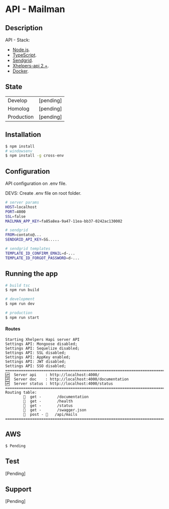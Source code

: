 # API - Mailman

## Description

API - Stack:

- [Node.js](https://nodejs.org/).
- [TypeScript](https://www.typescriptlang.org/).
- [Sendgrid](https://github.com/sendgrid/sendgrid-nodejs/tree/master/packages/mail).
- [Xhelpers-api 2.+](https://www.npmjs.com/package/xhelpers-api).
- [Docker](https://www.docker.com/).

## State

|            |           |
| ---------- | --------- |
| Develop    | [pending] |
| Homolog    | [pending] |
| Production | [pending] |

## Installation

```bash
$ npm install
# windowsenv
$ npm install -g cross-env
```

## Configuration

API configuration on .env file.

DEVS: Create .env file on root folder.

```bash
# server params
HOST=localhost
PORT=4000
SSL=false
MAILMAN_APP_KEY=fa85a8ea-9a47-11ea-bb37-0242ac130002

# sendgrid
FROM=contato@...
SENDGRID_API_KEY=SG.....

# sendgrid templates
TEMPLATE_ID_CONFIRM_EMAIL=d-...
TEMPLATE_ID_FORGOT_PASSWORD=d-...
```

## Running the app

```bash
# build tsc
$ npm run build

# development
$ npm run dev

# production
$ npm run start
```

#### Routes

```code
Starting Xhelpers Hapi server API
Settings API: Mongoose disabled;
Settings API: Sequelize disabled;
Settings API: SSL disabled;
Settings API: AppKey enabled;
Settings API: JWT disabled;
Settings API: SSO disabled;
====================================================================================================
🆙  Server api    : http://localhost:4000/
🆙  Server doc    : http://localhost:4000/documentation
🆙  Server status : http://localhost:4000/status
====================================================================================================
Routing table:
        🔎  get -       /documentation
        🔎  get -       /health
        🔎  get -       /status
        🔎  get -       /swagger.json
        📄  post - 🔑   /api/mails
====================================================================================================
```

## AWS

```
$ Pending
```

## Test

[Pending]

## Support

[Pending]

